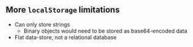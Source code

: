 ## More `localStorage` limitations

* <!-- .element: class="fragment" --> Can only store strings
	* Binary objects would need to be stored as base64-encoded data
* <!-- .element: class="fragment" --> Flat data-store, not a relational database
